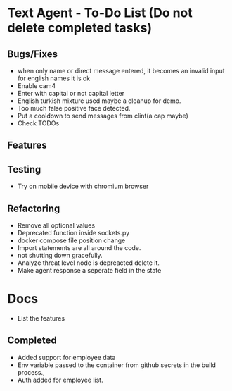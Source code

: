 # Text Agent - To-Do List (Do not delete completed tasks)

## Bugs/Fixes

- when only name or direct message entered, it becomes an invalid input for english names it is ok
- Enable cam4
- Enter with capital or not capital letter
- English turkish mixture used maybe a cleanup for demo.
- Too much false positive face detected.
- Put a cooldown to send messages from clint(a cap maybe)
- Check TODOs

## Features

## Testing

- Try on mobile device with chromium browser

## Refactoring

- Remove all optional values
- Deprecated function inside sockets.py
- docker compose file position change
- Import statements are all around the code.
- not shutting down gracefully.
- Analyze threat level node is depreacted delete it.
- Make agent response a seperate field in the state

# Docs

- List the features

## Completed

- Added support for employee data
- Env variable passed to the container from github secrets in the build process.,
- Auth added for employee list.
